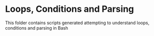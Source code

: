 # Loops, Conditions and Parsing

This folder contains scripts generated attempting to understand loops, conditions and parsing in Bash
